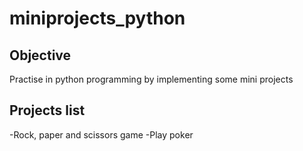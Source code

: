 # miniprojects_python

## Objective
Practise in python programming by implementing some mini projects

## Projects list
-Rock, paper and scissors game
-Play poker
